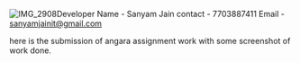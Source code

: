 ![IMG_2908](https://github.com/sam2002jain/AngaraAssignmentWork/assets/81524726/0a1942f7-9e2b-4c3d-a021-775601109fac)Developer Name - Sanyam Jain
contact - 7703887411
Email - sanyamjainit@gmail.com

here is the submission of angara assignment work with some screenshot of work done.






